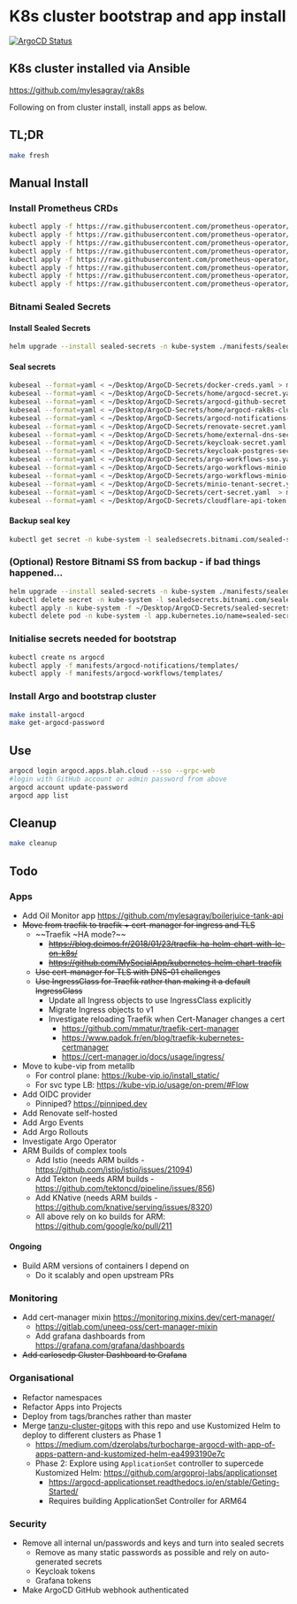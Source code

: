 # K8s cluster bootstrap and app install

[![ArgoCD Status](https://argocd.apps.blah.cloud/api/badge?name=bootstrap&revision=true)](https://argocd.apps.blah.cloud/applications/bootstrap)

## K8s cluster installed via Ansible

<https://github.com/mylesagray/rak8s>

Following on from cluster install, install apps as below.
## TL;DR

```sh
make fresh
```

## Manual Install
### Install Prometheus CRDs

```sh
kubectl apply -f https://raw.githubusercontent.com/prometheus-operator/prometheus-operator/v0.49.0/example/prometheus-operator-crd/monitoring.coreos.com_alertmanagerconfigs.yaml
kubectl apply -f https://raw.githubusercontent.com/prometheus-operator/prometheus-operator/v0.49.0/example/prometheus-operator-crd/monitoring.coreos.com_alertmanagers.yaml
kubectl apply -f https://raw.githubusercontent.com/prometheus-operator/prometheus-operator/v0.49.0/example/prometheus-operator-crd/monitoring.coreos.com_podmonitors.yaml
kubectl apply -f https://raw.githubusercontent.com/prometheus-operator/prometheus-operator/v0.49.0/example/prometheus-operator-crd/monitoring.coreos.com_probes.yaml
kubectl apply -f https://raw.githubusercontent.com/prometheus-operator/prometheus-operator/v0.49.0/example/prometheus-operator-crd/monitoring.coreos.com_prometheuses.yaml
kubectl apply -f https://raw.githubusercontent.com/prometheus-operator/prometheus-operator/v0.49.0/example/prometheus-operator-crd/monitoring.coreos.com_prometheusrules.yaml
kubectl apply -f https://raw.githubusercontent.com/prometheus-operator/prometheus-operator/v0.49.0/example/prometheus-operator-crd/monitoring.coreos.com_servicemonitors.yaml
kubectl apply -f https://raw.githubusercontent.com/prometheus-operator/prometheus-operator/v0.49.0/example/prometheus-operator-crd/monitoring.coreos.com_thanosrulers.yaml
```

### Bitnami Sealed Secrets

#### Install Sealed Secrets

```sh
helm upgrade --install sealed-secrets -n kube-system ./manifests/sealed-secrets -f manifests/sealed-secrets/values.yaml
```

#### Seal secrets

```sh
kubeseal --format=yaml < ~/Desktop/ArgoCD-Secrets/docker-creds.yaml > manifests/registry-creds/docker-creds-sealed.yaml
kubeseal --format=yaml < ~/Desktop/ArgoCD-Secrets/home/argocd-secret.yaml > manifests/argocd/templates/argocd-sealed-secret.yaml
kubeseal --format=yaml < ~/Desktop/ArgoCD-Secrets/argocd-github-secret.yaml > manifests/argocd/templates/argocd-github-sealed-secret.yaml
kubeseal --format=yaml < ~/Desktop/ArgoCD-Secrets/home/argocd-rak8s-cluster-secret.yaml > manifests/argocd/templates/argocd-rak8s-cluster-sealed-secret.yaml
kubeseal --format=yaml < ~/Desktop/ArgoCD-Secrets/argocd-notifications-secret.yaml > manifests/argocd-notifications/templates/argocd-notifications-secret-sealed.yaml
kubeseal --format=yaml < ~/Desktop/ArgoCD-Secrets/renovate-secret.yaml > manifests/renovate/templates/renovate-sealed-secret.yaml
kubeseal --format=yaml < ~/Desktop/ArgoCD-Secrets/home/external-dns-secret.yaml > manifests/external-dns/templates/external-dns-secret-sealed.yaml
kubeseal --format=yaml < ~/Desktop/ArgoCD-Secrets/keycloak-secret.yaml > manifests/keycloak/templates/keycloak-secret-sealed.yaml
kubeseal --format=yaml < ~/Desktop/ArgoCD-Secrets/keycloak-postgres-secret.yaml > manifests/keycloak/templates/keycloak-postgres-secret-sealed.yaml
kubeseal --format=yaml < ~/Desktop/ArgoCD-Secrets/argo-workflows-sso.yaml  > manifests/argocd-workflows/templates/argo-workflows-sso-sealed.yaml
kubeseal --format=yaml < ~/Desktop/ArgoCD-Secrets/argo-workflows-minio.yaml  > manifests/argocd-workflows/templates/argo-workflows-minio-sealed.yaml
kubeseal --format=yaml < ~/Desktop/ArgoCD-Secrets/argo-workflows-minio-minio.yaml  > manifests/minio-operator/templates/argo-workflows-minio-minio-sealed.yaml
kubeseal --format=yaml < ~/Desktop/ArgoCD-Secrets/minio-tenant-secret.yaml  > manifests/minio-operator/templates/minio-tenant-secret-sealed.yaml
kubeseal --format=yaml < ~/Desktop/ArgoCD-Secrets/cert-secret.yaml  > manifests/kube-prometheus-stack/templates/cert-secret-sealed.yaml
kubeseal --format=yaml < ~/Desktop/ArgoCD-Secrets/cloudflare-api-token.yaml  > manifests/cert-manager/templates/cloudflare-api-token-sealed.yaml
```

#### Backup seal key

```sh
kubectl get secret -n kube-system -l sealedsecrets.bitnami.com/sealed-secrets-key -o yaml > ~/Desktop/ArgoCD-Secrets/sealed-secrets-master.key
```

### (Optional) Restore Bitnami SS from backup - if bad things happened...

```sh
helm upgrade --install sealed-secrets -n kube-system ./manifests/sealed-secrets -f manifests/sealed-secrets/values.yaml
kubectl delete secret -n kube-system -l sealedsecrets.bitnami.com/sealed-secrets-key=active
kubectl apply -n kube-system -f ~/Desktop/ArgoCD-Secrets/sealed-secrets-master.key
kubectl delete pod -n kube-system -l app.kubernetes.io/name=sealed-secrets
```

### Initialise secrets needed for bootstrap

```sh
kubectl create ns argocd
kubectl apply -f manifests/argocd-notifications/templates/
kubectl apply -f manifests/argocd-workflows/templates/
```

### Install Argo and bootstrap cluster

```sh
make install-argocd
make get-argocd-password
```

## Use

```sh
argocd login argocd.apps.blah.cloud --sso --grpc-web
#login with GitHub account or admin password from above
argocd account update-password
argocd app list
```

## Cleanup

```sh
make cleanup
```

## Todo

### Apps

* Add Oil Monitor app <https://github.com/mylesagray/boilerjuice-tank-api>
* ~~Move from traefik to traefik + cert-manager for ingress and TLS~~
  * ~~Traefik ~HA mode?~~
    * ~~<https://blog.deimos.fr/2018/01/23/traefik-ha-helm-chart-with-le-on-k8s/>~~
    * ~~<https://github.com/MySocialApp/kubernetes-helm-chart-traefik>~~
  * ~~Use cert-manager for TLS with DNS-01 challenges~~
  * ~~Use IngressClass for Traefik rather than making it a default IngressClass~~
    * Update all Ingress objects to use IngressClass explicitly
    * Migrate Ingress objects to v1
    * Investigate reloading Traefik when Cert-Manager changes a cert
      * <https://github.com/mmatur/traefik-cert-manager>
      * <https://www.padok.fr/en/blog/traefik-kubernetes-certmanager>
      * <https://cert-manager.io/docs/usage/ingress/>
* Move to kube-vip from metallb
  * For control plane: <https://kube-vip.io/install_static/>
  * For svc type LB: <https://kube-vip.io/usage/on-prem/#Flow>
* Add OIDC provider
  * Pinniped? <https://pinniped.dev>
* Add Renovate self-hosted
* Add Argo Events
* Add Argo Rollouts
* Investigate Argo Operator
* ARM Builds of complex tools
  * Add Istio (needs ARM builds - <https://github.com/istio/istio/issues/21094>)
  * Add Tekton (needs ARM builds - <https://github.com/tektoncd/pipeline/issues/856>)
  * Add KNative (needs ARM builds - <https://github.com/knative/serving/issues/8320>)
  * All above rely on ko builds for ARM: <https://github.com/google/ko/pull/211>

#### Ongoing

* Build ARM versions of containers I depend on
  * Do it scalably and open upstream PRs

### Monitoring

* Add cert-manager mixin <https://monitoring.mixins.dev/cert-manager/>
  * <https://gitlab.com/uneeq-oss/cert-manager-mixin>
  * Add grafana dashboards from <https://grafana.com/grafana/dashboards>
* ~~Add carlosedp Cluster Dashboard to Grafana~~

### Organisational

* Refactor namespaces
* Refactor Apps into Projects
* Deploy from tags/branches rather than master
* Merge [tanzu-cluster-gitops](https://github.com/mylesagray/tanzu-cluster-gitops) with this repo and use Kustomized Helm to deploy to different clusters as Phase 1
  * <https://medium.com/dzerolabs/turbocharge-argocd-with-app-of-apps-pattern-and-kustomized-helm-ea4993190e7c>
  * Phase 2: Explore using `ApplicationSet` controller to supercede Kustomized Helm: <https://github.com/argoproj-labs/applicationset>
    * <https://argocd-applicationset.readthedocs.io/en/stable/Geting-Started/>
    * Requires building ApplicationSet Controller for ARM64

### Security

* Remove all internal un/passwords and keys and turn into sealed secrets
  * Remove as many static passwords as possible and rely on auto-generated secrets
  * Keycloak tokens
  * Grafana tokens
* Make ArgoCD GitHub webhook authenticated
